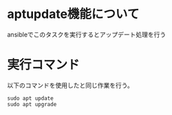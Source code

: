 # aptupdate機能について

ansibleでこのタスクを実行するとアップデート処理を行う

# 実行コマンド

以下のコマンドを使用したと同じ作業を行う。

```
sudo apt update
sudo apt upgrade
```